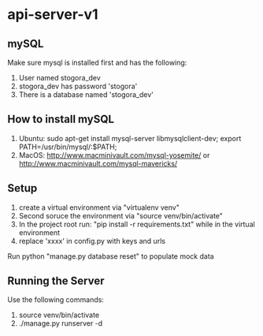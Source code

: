 
# api-server-v1

mySQL
-------
Make sure mysql is installed first and has the following:
1. User named stogora_dev
2. stogora_dev has password 'stogora'
3. There is a database named 'stogora_dev'

How to install mySQL
-------
1. Ubuntu: sudo apt-get install mysql-server libmysqlclient-dev; export PATH=/usr/bin/mysql/:$PATH;
2. MacOS: http://www.macminivault.com/mysql-yosemite/ or http://www.macminivault.com/mysql-mavericks/

Setup
-------
1. create a virtual environment via "virtualenv venv"
2. Second soruce the environment via "source venv/bin/activate"
3. In the project root run: "pip install -r requirements.txt" while in the virtual environment
4. replace 'xxxx' in config.py with keys and urls

Run python "manage.py database reset" to populate mock data

Running the Server
-------
Use the following commands:
1. source venv/bin/activate
2. ./manage.py runserver -d
